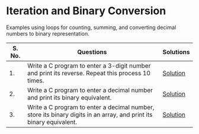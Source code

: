 # Iteration and Binary Conversion

Examples using loops for counting, summing, and converting decimal numbers to binary representation.

| S. No. | Questions | Solutions |
|---|---|---|
| 1. | Write a C program to enter a 3-digit number and print its reverse. Repeat this process 10 times. | [Solution](https://github.com/PrateekRaj8125/Beginner-C-Programms/blob/main/Codes/9.%20Iteration%20and%20Binary%20Conversion/pb1.c) |
| 2. | Write a C program to enter a decimal number and print its binary equivalent. | [Solution](https://github.com/PrateekRaj8125/Beginner-C-Programms/blob/main/Codes/9.%20Iteration%20and%20Binary%20Conversion/pb2.c) |
| 3. | Write a C program to enter a decimal number, store its binary digits in an array, and print its binary equivalent. | [Solution](https://github.com/PrateekRaj8125/Beginner-C-Programms/blob/main/Codes/9.%20Iteration%20and%20Binary%20Conversion/pb3.c) |
